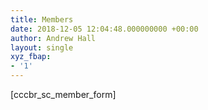 ```yaml
---
title: Members
date: 2018-12-05 12:04:48.000000000 +00:00
author: Andrew Hall
layout: single
xyz_fbap:
- '1'
---
```

[cccbr\_sc\_member_form]
